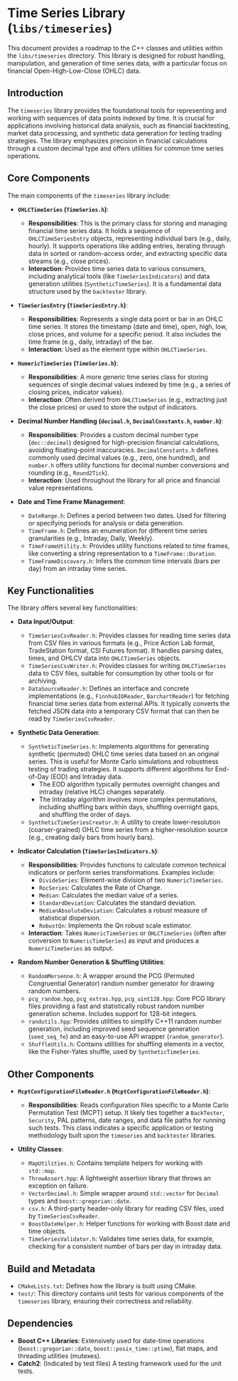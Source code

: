 # Time Series Library (`libs/timeseries`)

This document provides a roadmap to the C++ classes and utilities within the `libs/timeseries` directory. This library is designed for robust handling, manipulation, and generation of time series data, with a particular focus on financial Open-High-Low-Close (OHLC) data.

## Introduction

The `timeseries` library provides the foundational tools for representing and working with sequences of data points indexed by time. It is crucial for applications involving historical data analysis, such as financial backtesting, market data processing, and synthetic data generation for testing trading strategies. The library emphasizes precision in financial calculations through a custom decimal type and offers utilities for common time series operations.

## Core Components

The main components of the `timeseries` library include:

* **`OHLCTimeSeries` (`TimeSeries.h`)**:
    * **Responsibilities**: This is the primary class for storing and managing financial time series data. It holds a sequence of `OHLCTimeSeriesEntry` objects, representing individual bars (e.g., daily, hourly). It supports operations like adding entries, iterating through data in sorted or random-access order, and extracting specific data streams (e.g., close prices).
    * **Interaction**: Provides time series data to various consumers, including analytical tools (like `TimeSeriesIndicators`) and data generation utilities (`SyntheticTimeSeries`). It is a fundamental data structure used by the `backtester` library.

* **`TimeSeriesEntry` (`TimeSeriesEntry.h`)**:
    * **Responsibilities**: Represents a single data point or bar in an OHLC time series. It stores the timestamp (date and time), open, high, low, close prices, and volume for a specific period. It also includes the time frame (e.g., daily, intraday) of the bar.
    * **Interaction**: Used as the element type within `OHLCTimeSeries`.

* **`NumericTimeSeries` (`TimeSeries.h`)**:
    * **Responsibilities**: A more generic time series class for storing sequences of single decimal values indexed by time (e.g., a series of closing prices, indicator values).
    * **Interaction**: Often derived from `OHLCTimeSeries` (e.g., extracting just the close prices) or used to store the output of indicators.

* **Decimal Number Handling (`decimal.h`, `DecimalConstants.h`, `number.h`)**:
    * **Responsibilities**: Provides a custom decimal number type (`dec::decimal`) designed for high-precision financial calculations, avoiding floating-point inaccuracies. `DecimalConstants.h` defines commonly used decimal values (e.g., zero, one hundred), and `number.h` offers utility functions for decimal number conversions and rounding (e.g., `Round2Tick`).
    * **Interaction**: Used throughout the library for all price and financial value representations.

* **Date and Time Frame Management**:
    * `DateRange.h`: Defines a period between two dates. Used for filtering or specifying periods for analysis or data generation.
    * `TimeFrame.h`: Defines an enumeration for different time series granularities (e.g., Intraday, Daily, Weekly).
    * `TimeFrameUtility.h`: Provides utility functions related to time frames, like converting a string representation to a `TimeFrame::Duration`.
    * `TimeFrameDiscovery.h`: Infers the common time intervals (bars per day) from an intraday time series.

## Key Functionalities

The library offers several key functionalities:

* **Data Input/Output**:
    * `TimeSeriesCsvReader.h`: Provides classes for reading time series data from CSV files in various formats (e.g., Price Action Lab format, TradeStation format, CSI Futures format). It handles parsing dates, times, and OHLCV data into `OHLCTimeSeries` objects.
    * `TimeSeriesCsvWriter.h`: Provides classes for writing `OHLCTimeSeries` data to CSV files, suitable for consumption by other tools or for archiving.
    * `DataSourceReader.h`: Defines an interface and concrete implementations (e.g., `FinnhubIOReader`, `BarchartReader`) for fetching financial time series data from external APIs. It typically converts the fetched JSON data into a temporary CSV format that can then be read by `TimeSeriesCsvReader`.

* **Synthetic Data Generation**:
    * `SyntheticTimeSeries.h`: Implements algorithms for generating synthetic (permuted) OHLC time series data based on an original series. This is useful for Monte Carlo simulations and robustness testing of trading strategies. It supports different algorithms for End-of-Day (EOD) and Intraday data.
        * The EOD algorithm typically permutes overnight changes and intraday (relative HLC) changes separately.
        * The Intraday algorithm involves more complex permutations, including shuffling bars within days, shuffling overnight gaps, and shuffling the order of days.
    * `SyntheticTimeSeriesCreator.h`: A utility to create lower-resolution (coarser-grained) OHLC time series from a higher-resolution source (e.g., creating daily bars from hourly bars).

* **Indicator Calculation (`TimeSeriesIndicators.h`)**:
    * **Responsibilities**: Provides functions to calculate common technical indicators or perform series transformations. Examples include:
        * `DivideSeries`: Element-wise division of two `NumericTimeSeries`.
        * `RocSeries`: Calculates the Rate of Change.
        * `Median`: Calculates the median value of a series.
        * `StandardDeviation`: Calculates the standard deviation.
        * `MedianAbsoluteDeviation`: Calculates a robust measure of statistical dispersion.
        * `RobustQn`: Implements the Qn robust scale estimator.
    * **Interaction**: Takes `NumericTimeSeries` or `OHLCTimeSeries` (often after conversion to `NumericTimeSeries`) as input and produces a `NumericTimeSeries` as output.

* **Random Number Generation & Shuffling Utilities**:
    * `RandomMersenne.h`: A wrapper around the PCG (Permuted Congruential Generator) random number generator for drawing random numbers.
    * `pcg_random.hpp`, `pcg_extras.hpp`, `pcg_uint128.hpp`: Core PCG library files providing a fast and statistically robust random number generation scheme. Includes support for 128-bit integers.
    * `randutils.hpp`: Provides utilities to simplify C++11 random number generation, including improved seed sequence generation (`seed_seq_fe`) and an easy-to-use API wrapper (`random_generator`).
    * `ShuffleUtils.h`: Contains utilities for shuffling elements in a vector, like the Fisher-Yates shuffle, used by `SyntheticTimeSeries`.

## Other Components

* **`McptConfigurationFileReader.h` (`McptConfigurationFileReader.h`)**:
    * **Responsibilities**: Reads configuration files specific to a Monte Carlo Permutation Test (MCPT) setup. It likely ties together a `BackTester`, `Security`, PAL patterns, date ranges, and data file paths for running such tests. This class indicates a specific application or testing methodology built upon the `timeseries` and `backtester` libraries.

* **Utility Classes**:
    * `MapUtilities.h`: Contains template helpers for working with `std::map`.
    * `ThrowAssert.hpp`: A lightweight assertion library that throws an exception on failure.
    * `VectorDecimal.h`: Simple wrapper around `std::vector` for `Decimal` types and `boost::gregorian::date`.
    * `csv.h`: A third-party header-only library for reading CSV files, used by `TimeSeriesCsvReader`.
    * `BoostDateHelper.h`: Helper functions for working with Boost date and time objects.
    * `TimeSeriesValidator.h`: Validates time series data, for example, checking for a consistent number of bars per day in intraday data.

## Build and Metadata

* `CMakeLists.txt`: Defines how the library is built using CMake.
* `test/`: This directory contains unit tests for various components of the `timeseries` library, ensuring their correctness and reliability.

## Dependencies

* **Boost C++ Libraries**: Extensively used for date-time operations (`boost::gregorian::date`, `boost::posix_time::ptime`), flat maps, and threading utilities (mutexes).
* **Catch2**: (Indicated by test files) A testing framework used for the unit tests.
